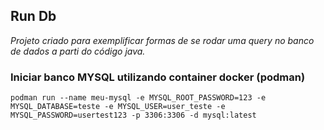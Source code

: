 ## Run Db
<i>Projeto criado para exemplificar formas de se rodar uma query no banco de dados a parti do código java.</i>

### Iniciar banco MYSQL utilizando container docker (podman)
```
podman run --name meu-mysql -e MYSQL_ROOT_PASSWORD=123 -e MYSQL_DATABASE=teste -e MYSQL_USER=user_teste -e MYSQL_PASSWORD=usertest123 -p 3306:3306 -d mysql:latest
```